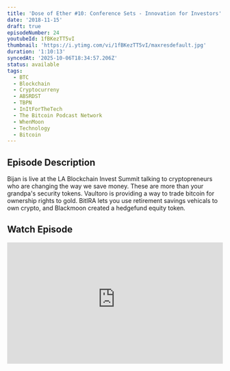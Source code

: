 ```yaml
---
title: 'Dose of Ether #10: Conference Sets - Innovation for Investors'
date: '2018-11-15'
draft: true
episodeNumber: 24
youtubeId: 1fBKezTT5vI
thumbnail: 'https://i.ytimg.com/vi/1fBKezTT5vI/maxresdefault.jpg'
duration: '1:10:13'
syncedAt: '2025-10-06T18:34:57.206Z'
status: available
tags:
  - BTC
  - Blockchain
  - Cryptocurreny
  - ABSRDST
  - TBPN
  - InItForTheTech
  - The Bitcoin Podcast Network
  - WhenMoon
  - Technology
  - Bitcoin
---
```

## Episode Description

Bijan is live at the LA Blockchain Invest Summit talking to cryptopreneurs who are changing the way we save money. These are more than your grandpa's security tokens. Vaultoro is providing a way to trade bitcoin for ownership rights to gold. BitIRA lets you use retirement savings vehicals to own crypto, and Blackmoon created a hedgefund equity token.

## Watch Episode

<div style="position: relative; padding-bottom: 56.25%; height: 0; overflow: hidden;">
  <iframe
    src="https://www.youtube-nocookie.com/embed/1fBKezTT5vI"
    style="position: absolute; top: 0; left: 0; width: 100%; height: 100%;"
    frameborder="0"
    allow="accelerometer; autoplay; clipboard-write; encrypted-media; gyroscope; picture-in-picture"
    allowfullscreen
  ></iframe>
</div>

